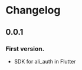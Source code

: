<!-- Copyright 2022 The FlutterCandies author. All rights reserved.
Use of this source code is governed by an Apache license
that can be found in the LICENSE file. -->

# Changelog

## 0.0.1

### First version.

- SDK for ali_auth in Flutter
